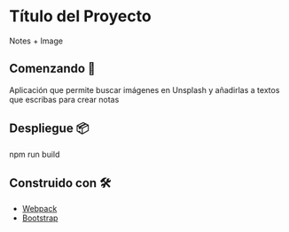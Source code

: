 # Título del Proyecto
Notes + Image

## Comenzando 🚀

Aplicación que permite buscar imágenes en Unsplash y añadirlas a textos que escribas para crear notas

## Despliegue 📦

npm run build

## Construido con 🛠️

* [Webpack](https://webpack.js.org/guides/)
* [Bootstrap](https://getbootstrap.com/)